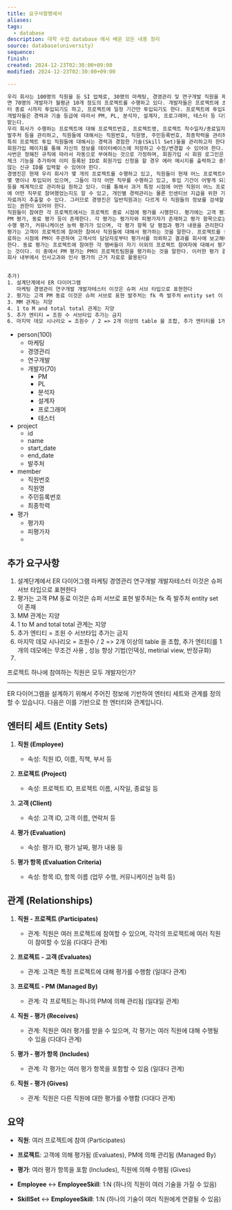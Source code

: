 ```yaml
---
title: 요구사항명세서
aliases: 
tags:
  - database
description: 대학 수업 database 에서 배운 모든 내용 정리
source: database(university)
sequence: 
finish: 
created: 2024-12-23T02:30:00+09:00
modified: 2024-12-23T02:30:00+09:00

---
```


```txt
우리 회사는 100명의 직원을 둔 SI 업체로, 30명의 마케팅, 경영관리 및 연구개발 직원을 제외하
면 70명의 개발자가 월평균 10개 정도의 프로젝트를 수행하고 있다. 개발자들은 프로젝트에 초기부
터 종료 시까지 투입되기도 하고, 프로젝트에 일정 기간만 투입되기도 한다. 프로젝트에 투입되는
개발자들은 경력과 기술 등급에 따라서 PM, PL, 분석자, 설계자, 프로그래머, 테스터 등 다양한 직무를
맡는다.
우리 회사가 수행하는 프로젝트에 대해 프로젝트번호, 프로젝트명, 프로젝트 착수일자/종료일자,
발주처 등을 관리하고, 직원들에 대해서는 직원번호, 직원명, 주민등록번호, 최종학력을 관리하며,
특히 프로젝트 투입 직원들에 대해서는 경력과 경험한 기술(Skill Set)들을 관리하고자 한다. 직원은
회원가입 페이지를 통해 자신의 정보를 데이터베이스에 저장하고 수정/변경할 수 있어야 한다. 직원
사번은 정해진 규칙에 따라서 자동으로 부여하는 것으로 가정하며, 회원가입 시 회원 로그인은 중복
체크 기능을 추가하여 이미 등록된 ID로 회원가입 신청을 할 경우 에러 메시지를 출력하고 중복되지
않는 신규 ID를 입력할 수 있어야 한다.
경영진은 현재 우리 회사가 몇 개의 프로젝트를 수행하고 있고, 직원들이 현재 어느 프로젝트에
몇 명이나 투입되어 있으며, 그들이 각각 어떤 직무를 수행하고 있고, 투입 기간이 어떻게 되는지
등을 체계적으로 관리하길 원하고 있다. 이를 통해서 과거 특정 시점에 어떤 직원이 어느 프로젝트
에 어떤 직무로 참여했었는지도 알 수 있고, 개인별 경력관리는 물론 인센티브 지급을 위한 기초
자료까지 추출할 수 있다. 그러므로 경영진은 일반직원과는 다르게 타 직원들의 정보를 검색할 수
있는 권한이 있어야 한다.
직원들이 참여한 각 프로젝트에서는 프로젝트 종료 시점에 평가를 시행한다. 평가에는 고객 평가,
PM 평가, 동료 평가 등이 존재한다. 각 평가는 평가자와 피평가자가 존재하고 평가 항목으로는 업무
수행 평가, 커뮤니케이션 능력 평가가 있으며, 각 평가 항목 당 평점과 평가 내용을 관리한다. 고객
평가는 고객이 프로젝트에 참여한 참여사 직원들에 대해서 평가하는 것을 말한다. 프로젝트를 종
료하는 시점에 PM이 주관하여 고객사의 담당자로부터 평가서를 의뢰하고 결과를 회사에 보고해야
한다. 동료 평가는 프로젝트에 참여한 각 멤버들이 자기 이외의 프로젝트 참여자에 대해서 평가하
는 것이다. 이 중에서 PM 평가는 PM이 프로젝트팀원을 평가하는 것을 말한다. 이러한 평가 결과는
회사 내부에서 인사고과와 인사 평가의 근거 자료로 활용된다


추가)
1. 설계단계에서 ER 다이어그램 
   마케팅 경영관리 연구개발 개발자테스터 이것은 슈퍼 서브 타입으로 표현한다
2. 평가는 고객 PM 동료 이것은 슈퍼 서브로 표현 발주처는 fk 즉 발주처 entity set 이 존재
3. MM 관계는 지양
4. 1 to M and total total 관계는 지양
5. 추가 엔티티 = 조원 수 서브타입 추가는 금지
6. 마지막 데모 시나리오 = 조원수 / 2 => 2개 이상의 table 을 조합, 추가 엔티티를 1개의 데모에는  무조건 사용 , 성능 향상 기법(인덱싱, metirial view, 반정규화)
```

- person(100)
	- 마케팅
	- 경영관리
	- 연구개발
	- 개발자(70)
		- PM
		- PL
		- 분석자
		- 설계자
		- 프로그래머
		- 테스터
- project
	- id
	- name
	- start_date
	- end_date
	- 발주처
- member
	- 직원번호
	- 직원명
	- 주민등록번호
	- 최종학력
- 평가
	- 평가자
	- 피평가자
	- 



## 추가 요구사항
1. 설계단계에서 ER 다이어그램 
   마케팅 경영관리 연구개발 개발자테스터 이것은 슈퍼 서브 타입으로 표현한다
2. 평가는 고객 PM 동료 이것은 슈퍼 서브로 표현 발주처는 fk 즉 발주처 entity set 이 존재
3.  MM 관계는 지양
4. 1 to M and total total 관계는 지양
5. 추가 엔티티 = 조원 수 서브타입 추가는 금지
6. 마지막 데모 시나리오 = 조원수 / 2 => 2개 이상의 table 을 조합, 추가 엔티티를 1개의 데모에는  무조건 사용 , 성능 향상 기법(인덱싱, metirial view, 반정규화)
7. 

프로젝트 하나에 참여하는 직원은 모두 개발자인가?







---
ER 다이어그램을 설계하기 위해서 주어진 정보에 기반하여 엔터티 세트와 관계를 정의할 수 있습니다. 다음은 이를 기반으로 한 엔터티와 관계입니다.

## 엔터티 세트 (Entity Sets)

1. **직원 (Employee)**
   - 속성: 직원 ID, 이름, 직책, 부서 등

2. **프로젝트 (Project)**
   - 속성: 프로젝트 ID, 프로젝트 이름, 시작일, 종료일 등

3. **고객 (Client)**
   - 속성: 고객 ID, 고객 이름, 연락처 등

4. **평가 (Evaluation)**
   - 속성: 평가 ID, 평가 날짜, 평가 내용 등

5. **평가 항목 (Evaluation Criteria)**
   - 속성: 항목 ID, 항목 이름 (업무 수행, 커뮤니케이션 능력 등)

## 관계 (Relationships)

1. **직원 - 프로젝트 (Participates)**
   - 관계: 직원은 여러 프로젝트에 참여할 수 있으며, 각각의 프로젝트에 여러 직원이 참여할 수 있음 (다대다 관계)

2. **프로젝트 - 고객 (Evaluates)**
   - 관계: 고객은 특정 프로젝트에 대해 평가를 수행함 (일대다 관계)

3. **프로젝트 - PM (Managed By)**
   - 관계: 각 프로젝트는 하나의 PM에 의해 관리됨 (일대일 관계)

4. **직원 - 평가 (Receives)**
   - 관계: 직원은 여러 평가를 받을 수 있으며, 각 평가는 여러 직원에 대해 수행될 수 있음 (다대다 관계)

5. **평가 - 평가 항목 (Includes)**
   - 관계: 각 평가는 여러 평가 항목을 포함할 수 있음 (일대다 관계)

6. **직원 - 평가 (Gives)**
   - 관계: 직원은 다른 직원에 대한 평가를 수행함 (다대다 관계)

## 요약

- **직원**: 여러 프로젝트에 참여 (Participates)
- **프로젝트**: 고객에 의해 평가됨 (Evaluates), PM에 의해 관리됨 (Managed By)
- **평가**: 여러 평가 항목을 포함 (Includes), 직원에 의해 수행됨 (Gives)


- **Employee** ↔ **EmployeeSkill**: 1:N (하나의 직원이 여러 기술을 가질 수 있음)
- **SkillSet** ↔ **EmployeeSkill**: 1:N (하나의 기술이 여러 직원에게 연결될 수 있음)
